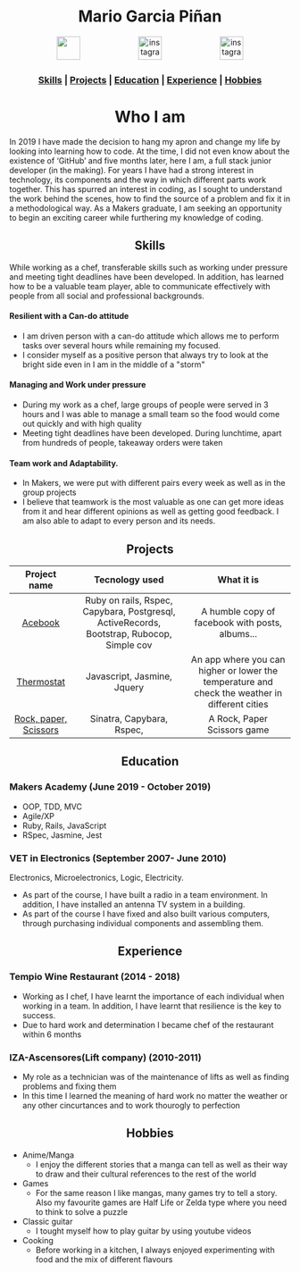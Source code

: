 <h1 align="center">Mario Garcia Piñan</h1>
<p align="center"><a href='https://github.com/jaitone'><img src='https://avatars0.githubusercontent.com/u/51136692?s=460&v=4' hspace="50" height="42" width="42"></a>
<a href="https://www.instagram.com/mgpinan1990/"><img src="https://thumbor.forbes.com/thumbor/960x0/https%3A%2F%2Fblogs-images.forbes.com%2Fjoresablount%2Ffiles%2F2019%2F08%2Funnamed-1200x1191.jpg" alt="instagram" hspace="50" height="42" width="42" ></a>
<a href="https://www.linkedin.com/in/mario-garcia-4491b316b/"><img src="http://cdn.northernlightspr.com/wp-content/uploads/2015/08/LinkedIn.png" alt="instagram" hspace="50" height="42" width="42" ></a>



### <p align="center"> [Skills](#skills) | [Projects](#projects) | [Education](#education) | [Experience](#experience) | [Hobbies](#hobbies)</p>


# <h1 align="center"> Who I am </h1>

In 2019 I have made the decision to hang my apron and change my life by looking into learning how to
code. At the time, I did not even know about the existence of ‘GitHub’ and five months later, here I am, a
full stack junior developer (in the making). For years I have had a strong interest in technology, its
components and the way in which different parts work together. This has spurred an interest in coding,
as I sought to understand the work behind the scenes, how to find the source of a problem and fix it in a
methodological way. As a Makers graduate, I am seeking an opportunity to begin an exciting career while
furthering my knowledge of coding.

## <h2 align="center"><a name="skills">Skills</a></h2>


While working as a chef, transferable skills such as working under pressure and meeting tight deadlines have been developed. In addition, has learned how to be a valuable team player, able to communicate effectively with people from all social and professional backgrounds.


#### Resilient with a Can-do attitude

- I am driven person with a can-do attitude which allows me to perform tasks over several hours while remaining my focused.
- I consider myself as a positive person that always try to look at the bright side even in I am in the middle of a "storm"

#### Managing and Work under pressure

- During my work as a chef, large groups of people were served in 3 hours and I was able to manage a small team so the food would come out quickly and with high quality
- Meeting tight deadlines have been developed. During lunchtime, apart from hundreds of people, takeaway orders were taken

#### Team work and Adaptability.

- In Makers, we were put with different pairs every week as well as in the group projects
- I believe that teamwork is the most valuable as one can get more ideas from it and hear different opinions as well as getting good feedback. I am also able to adapt to every person and its needs.

## <h2 align="center"><a name="projects">Projects</a></h2>

| Project name |  Tecnology used | What it is |
| :-----: | :-------:  | :------:  |
| <a href='https://github.com/jaitone/acebook-good-guys'>Acebook  </a> | Ruby on rails, Rspec, Capybara, Postgresql, ActiveRecords, Bootstrap, Rubocop, Simple cov  | A humble copy of facebook with posts, albums...  |
| <a href='https://github.com/jaitone/Thermostat'>Thermostat </a> |Javascript, Jasmine, Jquery | An app where you can higher or lower the temperature and check the weather in different cities  |
| <a href='https://github.com/jaitone/rps-challenge'>Rock, paper, Scissors </a> | Sinatra, Capybara, Rspec,  | A Rock, Paper Scissors game |



## <h2 align="center"><a name="education">Education</a></h2>

### Makers Academy (June 2019 - October 2019)

- OOP, TDD, MVC
- Agile/XP
- Ruby, Rails, JavaScript
- RSpec, Jasmine, Jest

### VET in Electronics (September 2007- June 2010)

Electronics, Microelectronics, Logic, Electricity.
- As part of the course, I have built a radio in a team environment. In addition, I have installed an antenna
TV system in a building.
- As part of the course I have fixed and also built various computers, through purchasing individual components and
assembling them.


## <h2 align="center"><a name="experience">Experience</a></h2>


### Tempio Wine Restaurant (2014 - 2018)

- Working as I chef, I have learnt the importance of each individual when working in a team. In addition, I
have learnt that resilience is the key to success.
- Due to hard work and determination I became chef of the restaurant within 6 months

### IZA-Ascensores(Lift company) (2010-2011)

- My role as a technician was of the maintenance of lifts as well as finding problems and fixing them
- In this time I learned the meaning of hard work no matter the weather or any other cincurtances and to work thourogly to perfection

## <h2 align="center"><a name="hobbies">Hobbies</a></h2>

- Anime/Manga
  - I enjoy the different stories that a manga can tell as well as their way to draw and their cultural references to the rest of the world
- Games
  - For the same reason I like mangas, many games try to tell a story. Also my favourite games are Half Life or Zelda type where you need to think to solve a puzzle
- Classic guitar
  - I tought myself how to play guitar by using youtube videos
- Cooking
  - Before working in a kitchen, I always enjoyed experimenting with food and the mix of different flavours
